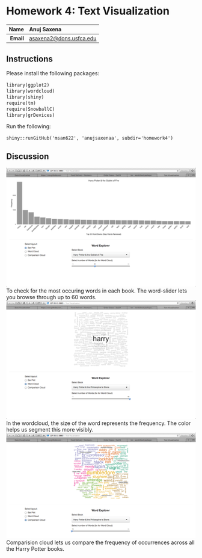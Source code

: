 Homework 4: Text Visualization
==============================

| **Name**  | Anuj Saxena  |
|----------:|:-------------|
| **Email** | asaxena2@dons.usfca.edu |

## Instructions ##

Please install the following packages:
```
library(ggplot2)
library(wordcloud)
library(shiny)
require(tm)        
require(SnowballC)
library(grDevices)
```
Run the following:
```
shiny::runGitHub('msan622', 'anujsaxenaa', subdir='homework4')
```
## Discussion ##
![IMAGE](barplot.png)
To check for the most occuring words in each book. The word-slider lets you browse through up to 60 words.
![IMAGE](wordcloud.png)
In the wordcloud, the size of the word represents the frequency. The color helps us segment this more visibly.
![IMAGE](comparisoncloud.png)
Comparision cloud lets us compare the frequency of occurrences across all the Harry Potter books. 
